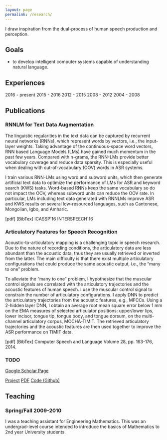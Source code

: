 ```yaml
---
layout: page
permalink: /research/
---
```


I draw inspiration from the dual-process of human speech production and perception.

## Goals
  * to develop intelligent computer systems capable of understanding natural language.

## Experiences

2016 - present
2015 - 2016
2012 - 2015
2008 - 2012
2004 - 2008

## Publications

### RNNLM for Text Data Augmentation

The linguistic regularities in the text data can be captured by recurrent neural networks (RNNs), which represent words by vectors, i.e., the input-layer weights.
Taking advantage of the continuous-space word vectors, RNN based Language Models (LMs) have gained much momentum in the past few years.
Compared with n-grams, the RNN-LMs provide better vocabulary coverage and reduce data sparsity.
This is especially useful when dealing with out-of-vocabulary (OOV) words in ASR systems.

I train various RNN-LMs using word and subword units, which then generate artificial text data to optimize the performance of LMs for ASR and keyword search (KWS) tasks.
Word-based RNNs keep the same vocabulary so do not impact the OOV, whereas subword units can reduce the OOV rate.
In particular, LMs including text data generated with RNNLMs improve ASR and KWS results on several low-resourced languages, such as Cantonese, Mongolian, Igbo, and Amharic.

[pdf] [BibTex] ICASSP'16  INTERSPEECH'16

### Articulatory Features for Speech Recognition

Acoustic-to-articulatory mapping is a challenging topic in speech research.
Due to the nature of recording conditions, the articulatory data are less abundant than the acoustic data, thus they are usually retrieved or inverted from the latter.
The main difficulty is that there exist multiple articulatory configurations that could produce the same acoustic output, i.e., the “many to one” problem.

To alleviate the “many to one” problem, I hypothesize that the muscular control signals are correlated with the articulatory trajectories and the acoustic features of human speech.
I use the muscular control signal to constrain the number of articulatory configurations.
I apply DNN to predict the articulatory trajectories from the acoustic features, e.g., MFCCs.
Using a 2-hidden layer DNN, I obtain an average root mean square error below 1 mm on the EMA measures of selected articulator positions: upper/lower lips, lower incisor, tongue tip, tongue body, and tongue dorsum, on the multi-channel articulatory corpus, MOCHA-TIMIT.
The retrieved articulatory trajectories and the acoustic features are then used together to improve the ASR performance on TIMIT data.

[pdf] [BibTex] Computer Speech and Language Volume 28, pp. 163-176, 2014.

### TODO

[Google Scholar Page](Google)

[Project](http) [PDF](http) [Code (Github)](http)

## Teaching

### Spring/Fall 2009-2010

I was a teaching assistant for Engineering Mathematics.
This was an undergrad-level course intended to introduce the basics of Mathematics to 2nd year University students.
